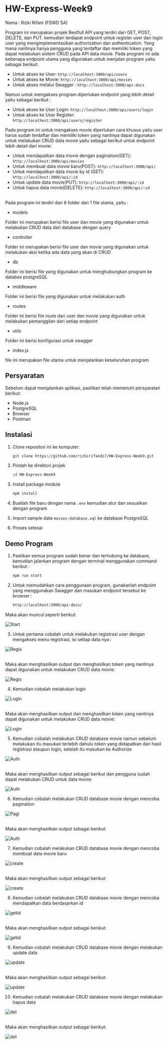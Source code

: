 # HW-Express-Week9

Nama : Rizki Rifani (FSWD 5A)

Program ini merupakan projek Restfull API yang terdiri dari GET, POST, DELETE, dan PUT. kemudian terdapat endpoint untuk register user dan login user yang mengimplementasikan authorization dan authentication. Yang mana nantinya hanya pengguna yang terdaftar dan memiliki token yang dapat melakukan sistem CRUD pada API data movie. Pada program ini ada beberapa endpoint utama yang digunakan untuk menjalan program yaitu sebagai berikut:

- Untuk akses ke User: `http://localhost:3000/api/users` 
- Untuk akses ke  Movie: `http://localhost:3000/api/movies`
- Untuk akses melalui Swagger : `http://localhost:3000/api-docs`

Namun untuk mengakses program diperlukan endpoint yang lebih detail yaitu sebagai berikut :

- Untuk akses ke User Login: `http://localhost:3000/api/users/login`
- Untuk akses ke User Register: `http://localhost:3000/api/users/register`

Pada program ini untuk mengakses movie diperlukan cara khusus yaitu user harus sudah terdaftar dan memiliki token yang nantinya dapat digunakan untuk melakukan CRUD data movie yaitu sebagai berikut untuk endpoint lebih detail dari movie:

- Untuk mendapatkan data movie dengan pagination(GET): `http://localhost:3000/api/movies`
- Untuk membuat data movie baru(POST): `http://localhost:3000/api/`
- Untuk mendapatkan data movie by id (GET): `http://localhost:3000/api/:id`
- Untuk update data movie(PUT): `http://localhost:3000/api/:id`
- Untuk hapus data movie(DELETE): `http://localhost:3000/api/:id`


</br>
Pada program ini terdiri dari 6 folder dan 1 file utama, yaitu :
</br>

- models

Folder ini merupakan berisi file user dan movie yang digunakan untuk melakukan CRUD data dari database dengan query

- controller
  
Folder ini merupakan berisi file user dan movie yang digunakan untuk melakukan aksi ketika ada data yang akan di CRUD

- db

Folder ini berisi file yang digunakan untuk menghubungkan program ke databse postgreSQL

- middleware

Folder ini berisi file yang digunakan untuk melakukan auth

- routes

Folder ini berisi file route dari user dan movie yang digunakan untuk melakukan pemanggilan dari setiap endpoint 

- utils

Folder ini berisi konfigurasi untuk swagger

- index.js

file ini merupakan file utama untuk menjalankan keseluruhan program


## Persyaratan

Sebelum dapat menjalankan aplikasi, pastikan telah memenuhi persyaratan berikut:

- Node.js
- PostgreSQL
- Browser
- Postman

## Instalasi

1. Clone repositori ini ke komputer:

   ```bash
   git clone https://github.com/rizkirifandi7/HW-Express-Week9.git

2. Pindah ke direktori projek

   ```bash
   cd HW-Express-Week9

3. Install package module

   ```bash
   npm install
   
4. Buatlah file baru dengan nama `.env` kemudian atur dan sesuaikan dengan program 

5. Import sample data `movies-database.sql` ke database PostgreSQL

6. Proses selesai


## Demo Program
1. Pastikan semua program sudah benar dan terhubung ke database, kemudian jalankan program dengan terminal menggunakan command berikut : 

   ```bash
   npm run start

2. Untuk memudahkan cara penggunaan program, gunakanlah endpoint yang menggunakan Swagger dan masukan endpoint tersebut ke browser :

     ```bash
   http://localhost:3000/api-docs/

  Maka akan muncul seperti berikut:

  ![Start](./public/assets/1.jpeg)
     
3. Untuk pertama cobalah untuk melakukan registrasi user dengan mengakses menu registrasi, isi setiap data nya :

  ![Regis](./public/assets/regis1.jpeg)

  </br>
  Maka akan menghasilkan output dan menghasilkan token yang nantinya dapat digunakan untuk melakukan CRUD data movie:

  ![Regis](./public/assets/regis2.jpeg)

4. Kemudian cobalah melakukan login 

  ![Login](./public/assets/login1.jpeg)
 
  </br>
   Maka akan menghasilkan output dan menghasilkan token yang nantinya dapat digunakan untuk melakukan CRUD data movie:

  ![Login](./public/assets/login2.jpeg)

5. Kemudian cobalah melakukan CRUD database movie namun sebelum melakukan itu masukan terlebih dahulu token yang didapatkan dari hasil registrasi ataupun login, setelah itu masukan ke Authorize 

  ![Auth](./public/assets/auth2.jpeg)
 
  </br>
   Maka akan menghasilkan output sebagai berikut dan pengguna sudah dapat melakukan CRUD untuk data movie:

  ![Auth](./public/assets/auth1.jpeg)

6. Kemudian cobalah melakukan CRUD database movie dengan mencoba pagination

  ![Pagi](./public/assets/pagi1.jpeg)
 
  </br>
   Maka akan menghasilkan output sebagai berikut:

  ![Auth](./public/assets/pagi2.jpeg)

7. Kemudian cobalah melakukan CRUD database movie dengan mencoba membuat data movie baru

  ![create](./public/assets/create1.jpeg)
 
  </br>
   Maka akan menghasilkan output sebagai berikut:

  ![create](./public/assets/create2.jpeg)

8. Kemudian cobalah melakukan CRUD database movie dengan mencoba mendapatkan data berdasarkan id

  ![getid](./public/assets/getid1.jpeg)
 
  </br>
   Maka akan menghasilkan output sebagai berikut:

  ![getid](./public/assets/getid2.jpeg)

9. Kemudian cobalah melakukan CRUD database movie dengan melakukan update data

  ![update](./public/assets/update1.jpeg)
 
  </br>
   Maka akan menghasilkan output sebagai berikut:

  ![update](./public/assets/update2.jpeg)

10. Kemudian cobalah melakukan CRUD database movie dengan melakukan hapus data

  ![del](./public/assets/del1.jpeg)
 
  </br>
   Maka akan menghasilkan output sebagai berikut:

  ![del](./public/assets/del2.jpeg)
